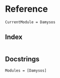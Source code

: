 # Reference

```@meta
CurrentModule = Damysos
```

## Index

```@index
```

## Docstrings

```@autodocs
Modules = [Damysos]
```
